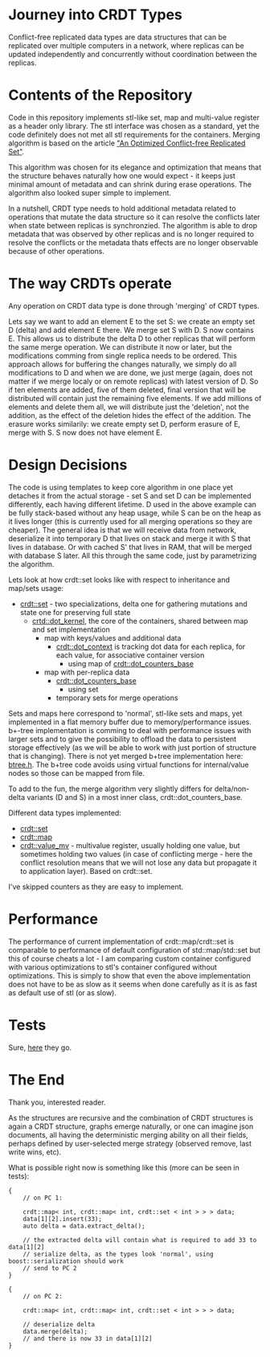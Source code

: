 # Journey into CRDT Types

Conflict-free replicated data types are data structures that can be replicated over multiple computers in a network, where replicas can be updated independently and concurrently without coordination between the replicas.

# Contents of the Repository

Code in this repository implements stl-like set, map and multi-value register as a header only library. The stl interface was chosen as a standard, yet the code definitely does not met all stl requirements for the containers. Merging algorithm is based on the article ["An Optimized Conflict-free Replicated Set"](https://pages.lip6.fr/Marek.Zawirski/papers/RR-8083.pdf).

This algorithm was chosen for its elegance and optimization that means that the structure behaves naturally how one would expect - it keeps just minimal amount of metadata and can shrink during erase operations. The algorithm also looked super simple to implement.

In a nutshell, CRDT type needs to hold additional metadata related to operations that mutate the data structure so it can resolve the conflicts later when state between replicas is synchronzied. The algorithm is able to drop metadata that was observed by other replicas and is no longer required to resolve the conflicts or the metadata thats effects are no longer observable because of other operations.

# The way CRDTs operate

Any operation on CRDT data type is done through 'merging' of CRDT types.

Lets say we want to add an element E to the set S: we create an empty set D (delta) and add element E there. We merge set S with D. S now contains E. This allows us to distribute the delta D to other replicas that will perform the same merge operation. We can distribute it now or later, but the modifications comming from single replica needs to be ordered. This approach allows for buffering the changes naturally, we simply do all modifications to D and when we are done, we just merge (again, does not matter if we merge localy or on remote replicas) with latest version of D. So if ten elements are added, five of them deleted, final version that will be distributed will contain just the remaining five elements. If we add millions of elements and delete them all, we will distribute just the 'deletion', not the addition, as the effect of the deletion hides the effect of the addition. The erasure works similarily: we create empty set D, perform erasure of E, merge with S. S now does not have element E.

# Design Decisions

The code is using templates to keep core algorithm in one place yet detaches it from the actual storage - set S and set D can be implemented differently, each having different lifetime. D used in the above example can be fully stack-based without any heap usage, while S can be on the heap as it lives longer (this is currently used for all merging operations so they are cheaper). The general idea is that we will receive data from network, deserialize it into temporary D that lives on stack and merge it with S that lives in database. Or with cached S' that lives in RAM, that will be merged with database S later. All this through the same code, just by parametrizing the algorithm.

Lets look at how crdt::set looks like with respect to inheritance and map/sets usage:

- [crdt::set](include/fluidstore/crdts/set.h) - two specializations, delta one for gathering mutations and state one for preserving full state
    - [crtd::dot_kernel](include/fluidstore/crdts/dot_kernel.h), the core of the containers, shared between map and set implementation
        - map with keys/values and additional data
            - [crdt::dot_context](include/fluidstore/crdts/dot_context.h) is tracking dot data for each replica, for each value, for associative container version
                - using map of [crdt::dot_counters_base](include/fluidstore/crdts/dot_counters_base.h)
        - map with per-replica data
            - [crdt::dot_counters_base](include/fluidstore/crdts/dot_counters_base.h)
                - using set
            - temporary sets for merge operations

Sets and maps here correspond to 'normal', stl-like sets and maps, yet implemented in a flat memory buffer due to memory/performance issues. b+-tree implementation is comming to deal with performance issues with larger sets and to give the possibility to offload the data to persistent storage effectively (as we will be able to work with just portion of structure that is changing). There is not yet merged b+tree implementation here: [btree.h](https://github.com/romanpauk/fluidstore/blob/feature/btree2/include/fluidstore/btree/btree.h). The b+tree code avoids using virtual functions for internal/value nodes so those can be mapped from file.

To add to the fun, the merge algorithm very slightly differs for delta/non-delta variants (D and S) in a most inner class, crdt::dot_counters_base. 

Different data types implemented:    
- [crdt::set](include/fluidstore/crdts/set.h)
- [crdt::map](include/fluidstore/crdts/map.h)
- [crdt::value_mv](include/fluidstore/crdts/value_mv.h) - multivalue register, usually holding one value, but sometimes holding two values (in case of conflicting merge - here the conflict resolution means that we will not lose any data but propagate it to application layer). Based on crdt::set.

I've skipped counters as they are easy to implement.

# Performance

The performance of current implementation of crdt::map/crdt::set is comparable to performance of default configuration of std::map/std::set but this of course cheats a lot - I am comparing custom container configured with various optimizations to stl's container configured without optimizations. This is simply to show that even the above implementation does not have to be as slow as it seems when done carefully as it is as fast as default use of stl (or as slow).

# Tests

Sure, [here](src/tests) they go.

# The End

Thank you, interested reader. 

As the structures are recursive and the combination of CRDT structures is again a CRDT structure, graphs emerge naturally, or one can imagine json documents, all having the deterministic merging ability on all their fields, perhaps defined by user-selected merge strategy (observed remove, last write wins, etc).

What is possible right now is something like this (more can be seen in tests):

```
{
    // on PC 1:

    crdt::map< int, crdt::map< int, crdt::set < int > > > data;
    data[1][2].insert(33);
    auto delta = data.extract_delta();

    // the extracted delta will contain what is required to add 33 to data[1][2]
    // serialize delta, as the types look 'normal', using boost::serialization should work
    // send to PC 2
}

{
    // on PC 2:

    crdt::map< int, crdt::map< int, crdt::set < int > > > data;
    
    // deserialize delta
    data.merge(delta);
    // and there is now 33 in data[1][2]
}
```








